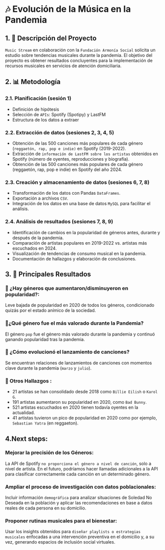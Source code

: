 #  🎶 Evolución de la Música en la Pandemia

## 1. 📍 Descripción del Proyecto

`Music Stream` en colaboración con la `Fundación Armonía Social` solicita un estudio sobre tendencias musicales durante la pandemia. El objetivo del proyecto es obtener resultados concluyentes para la implementación de recursos musicales en servicios de atención domiciliaria.


## 2. 📊 Metodología

### 2.1. Planificación (sesión 1)
- Definición de hipótesis
- Selección de `APIs`: Spotify (Spotipy) y LastFM
- Estructura de los datos a extraer

### 2.2. Extracción de datos (sesiones 2, 3, 4, 5)
- Obtención de las 500 canciones más populares de cada género (`reggaetón, rap, pop e indie)` en Spotify (2019-2022).
- Extracción de `información de LastFM sobre los artistas` obtenidos en Spotify (número de oyentes, reproducciones y biografía).
- Obtención de las 500 canciones más populares de cada género (reggaetón, rap, pop e indie) en Spotify del año 2024.

### 2.3. Creación y almacenamiento de datos (sesiones 6, 7, 8) 
- Transformación de los datos con Pandas `DataFrames`.
- Exportación a archivos `CSV`.
- Integración de los datos en una base de datos `MySQL` para facilitar el análisis.

### 2.4. Análisis de resultados (sesiones 7, 8, 9) 
- Identificación de cambios en la popularidad de géneros antes, durante y después de la pandemia.
- Comparación de artistas populares en 2019-2022 vs. artistas más escuchados en 2024.
- Visualización de tendencias de consumo musical en la pandemia.
- Documentación de hallazgos y elaboración de conclusiones.


## 3.  📌 Principales Resultados

### 🎼  ¿Hay géneros que aumentaron/disminuyeron en popularidad?:

Leve bajada de popularidad en 2020 de todos los géneros, condicionado quizás por el estado anímico de la sociedad.

### 🎤¿Qué género fue el más valorado durante la Pandemia?

El género `pop` fue el género más valorado durante la pandemia y continuó ganando popularidad tras la pandemia.

### 📆 ¿Cómo evolucionó el lanzamiento de canciones?

Se encuentran relaciones de lanzamientos de canciones con momentos clave durante la pandemia (`marzo` y `julio`).

### 🚀 Otros Hallazgos :
- 21 artistas se han consolidado desde 2018 como `Billie Eilish` o `Karol G`.
- 191 artistas aumentaron su popularidad en 2020, como `Bad Bunny`.
- 521 artistas escuchados en 2020 tienen todavía oyentes en la actualidad.
- 41 artistas tuvieron un pico de popularidad en 2020 como por ejemplo, `Sebastian Yatra` (en reggaeton).


## 4.Next steps:
### Mejorar la precisión de los Géneros: 
La API de Spotify `no proporciona el género a nivel de canción`, solo a nivel de artista. En el futuro, podríamos hacer llamadas adicionales a la API para clasificar correctamente cada canción en un determinado género.  

### Ampliar el proceso de investigación con datos poblacionales:
Incluir información `demográfica` para analizar situaciones de Soledad No Deseada en la población y aplicar las recomendaciones en base a datos reales de cada persona en su domicilio.

### Proponer rutinas musicales para el bienestar:
Usar los insights obtenidos para `diseñar playlists o estrategias musicales` enfocadas a una intervención preventiva en el domicilio y, a su vez, generando espacios de inclusión social virtuales.
 
